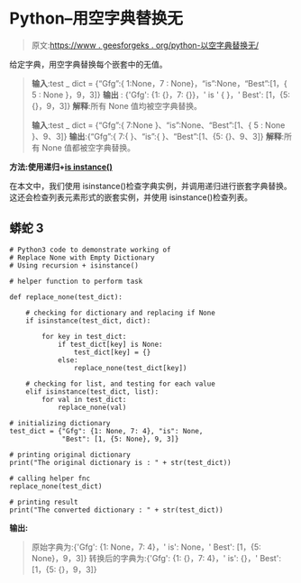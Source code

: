# Python–用空字典替换无

> 原文:[https://www . geesforgeks . org/python-以空字典替换无/](https://www.geeksforgeeks.org/python-replace-none-with-empty-dictionary/)

给定字典，用空字典替换每个嵌套中的无值。

> **输入**:test _ dict = {“Gfg”:{ 1:None，7 : None}，“is”:None，“Best”:[1，{ 5 : None }，9，3]}
> **输出** : {'Gfg': {1: {}，7: {}}，' is ' { }，' Best': [1，{5: {}，9，3]}
> **解释**:所有 None 值均被空字典替换。
> 
> **输入**:test _ dict = {“Gfg”:{ 7:None }、“is”:None、“Best”:[1、{ 5 : None }、9、3]}
> **输出**:{“Gfg”:{ 7:{ }、“is”:{ }、“Best”:[1、{5: {}、9、3]}
> **解释**:所有 None 值都被空字典替换。

**方法:使用递归+**[**is instance()**](https://www.geeksforgeeks.org/python-isinstance-method/)

在本文中，我们使用 isinstance()检查字典实例，并调用递归进行嵌套字典替换。这还会检查列表元素形式的嵌套实例，并使用 isinstance()检查列表。

## 蟒蛇 3

```
# Python3 code to demonstrate working of
# Replace None with Empty Dictionary
# Using recursion + isinstance()

# helper function to perform task

def replace_none(test_dict):

    # checking for dictionary and replacing if None
    if isinstance(test_dict, dict):

        for key in test_dict:
            if test_dict[key] is None:
                test_dict[key] = {}
            else:
                replace_none(test_dict[key])

    # checking for list, and testing for each value
    elif isinstance(test_dict, list):
        for val in test_dict:
            replace_none(val)

# initializing dictionary
test_dict = {"Gfg": {1: None, 7: 4}, "is": None,
             "Best": [1, {5: None}, 9, 3]}

# printing original dictionary
print("The original dictionary is : " + str(test_dict))

# calling helper fnc
replace_none(test_dict)

# printing result
print("The converted dictionary : " + str(test_dict))
```

**输出:**

> 原始字典为:{'Gfg': {1: None，7: 4}，' is': None，' Best': [1，{5: None}，9，3]}
> 转换后的字典为:{'Gfg': {1: {}，7: 4}，' is': {}，' Best': [1，{5: {}，9，3]}